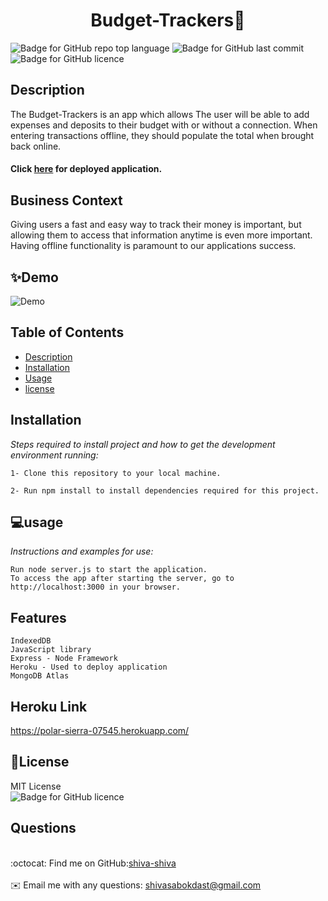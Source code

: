 


<h1 align="center"> Budget-Trackers👋</h1>

![Badge for GitHub repo top language](https://img.shields.io/github/languages/top/shiva-shiva/readmeGenerator?style=flat&logo=appveyor) ![Badge for GitHub last commit](https://img.shields.io/github/last-commit/shiva-shiva/readmeGenerator?style=flat&logo=appveyor)
![Badge for GitHub licence](https://img.shields.io/github/license/shiva-shiva/readmeGenerator?style=flat&logo=appveyor)


## Description 

The Budget-Trackers is an app which allows The user will be able to add expenses and deposits to their budget with or without a connection. When entering transactions offline, they should populate the total when brought back online.<h4>Click [here](https://polar-sierra-07545.herokuapp.com/) for deployed application.</h4>

## Business Context

Giving users a fast and easy way to track their money is important, but allowing them to access that information anytime is even more important. Having offline functionality is paramount to our applications success.

## ✨Demo

![Demo](./public/images/Fitness.png "title-1")


 ## Table of Contents
* [Description](#Description)
* [Installation](#installation)
* [Usage](#usage)
* [license](#license)

## Installation
*Steps required to install project and how to get the development environment running:*

    1- Clone this repository to your local machine.

    2- Run npm install to install dependencies required for this project.


## 💻usage
*Instructions and examples for use:*</br> 

    Run node server.js to start the application.
    To access the app after starting the server, go to http://localhost:3000 in your browser.
    
## Features

    IndexedDB 
    JavaScript library 
    Express - Node Framework 
    Heroku - Used to deploy application
    MongoDB Atlas

##  Heroku Link
  https://polar-sierra-07545.herokuapp.com/

## 📝License
MIT License<br/>
       ![Badge for GitHub licence](https://img.shields.io/github/license/shiva-shiva/readmeGenerator?style=flat&logo=appveyor)

## Questions
<br/>:octocat: Find me on GitHub:[shiva-shiva](https://github.com/shiva-shiva)<br />
    <br />
    ✉️ Email me with any questions: shivasabokdast@gmail.com<br /><br />